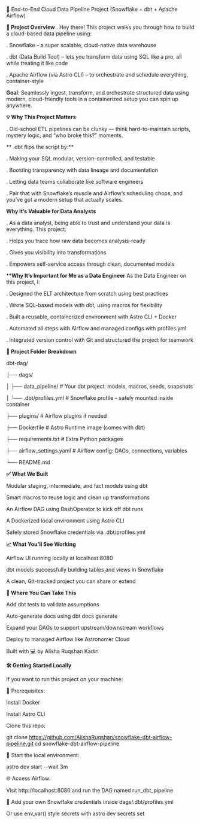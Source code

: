 🚀 End-to-End Cloud Data Pipeline Project (Snowflake + dbt + Apache Airflow)

**📌 Project Overview**
 . Hey there! This project walks you through how to build a cloud-based data pipeline using:

 . Snowflake – a super scalable, cloud-native data warehouse

 . dbt (Data Build Tool) – lets you transform data using SQL like a pro, all while treating it like code

 . Apache Airflow (via Astro CLI) – to orchestrate and schedule everything, container-style

**Goal**: Seamlessly ingest, transform, and orchestrate structured data using modern, cloud-friendly tools in a containerized setup you can spin up anywhere.

**💡 Why This Project Matters**

 . Old-school ETL pipelines can be clunky — think hard-to-maintain scripts, mystery logic, and “who broke this?” moments.

** .dbt flips the script by:**

 . Making your SQL modular, version-controlled, and testable

 . Boosting transparency with data lineage and documentation

 . Letting data teams collaborate like software engineers

 . Pair that with Snowflake’s muscle and Airflow’s scheduling chops, and you’ve got a modern setup that actually scales.

**Why It’s Valuable for Data Analysts**

 . As a data analyst, being able to trust and understand your data is everything. This project:

 . Helps you trace how raw data becomes analysis-ready

 . Gives you visibility into transformations

 . Empowers self-service access through clean, documented models

****Why It’s Important for Me as a Data Engineer**
As the Data Engineer on this project, I:

 . Designed the ELT architecture from scratch using best practices

 . Wrote SQL-based models with dbt, using macros for flexibility

 . Built a reusable, containerized environment with Astro CLI + Docker

 . Automated all steps with Airflow and managed configs with profiles.yml

 . Integrated version control with Git and structured the project for teamwork

**🧱 Project Folder Breakdown**

dbt-dag/

├── dags/

│   ├── data_pipeline/       # Your dbt project: models, macros, seeds, snapshots

│   └── .dbt/profiles.yml    # Snowflake profile – safely mounted inside container

├── plugins/                 # Airflow plugins if needed

├── Dockerfile               # Astro Runtime image (comes with dbt)

├── requirements.txt         # Extra Python packages

├── airflow_settings.yaml    # Airflow config: DAGs, connections, variables

└── README.md

**✅ What We Built**

Modular staging, intermediate, and fact models using dbt

Smart macros to reuse logic and clean up transformations

An Airflow DAG using BashOperator to kick off dbt runs

A Dockerized local environment using Astro CLI

Safely stored Snowflake credentials via .dbt/profiles.yml

**📈 What You'll See Working**

Airflow UI running locally at localhost:8080

dbt models successfully building tables and views in Snowflake

A clean, Git-tracked project you can share or extend

**💬 Where You Can Take This**

Add dbt tests to validate assumptions

Auto-generate docs using dbt docs generate

Expand your DAGs to support upstream/downstream workflows

Deploy to managed Airflow like Astronomer Cloud

Built with 💻 by Alisha Ruqshan Kadiri



**🛠️ Getting Started Locally**

If you want to run this project on your machine:

🔁 Prerequisites:

Install Docker

Install Astro CLI

Clone this repo:

git clone https://github.com/AlishaRuqshan/snowflake-dbt-airflow-pipeline.git
cd snowflake-dbt-airflow-pipeline

🚀 Start the local environment:

astro dev start --wait 3m

🌐 Access Airflow:

Visit http://localhost:8080 and run the DAG named run_dbt_pipeline

🧪 Add your own Snowflake credentials inside dags/.dbt/profiles.yml

Or use env_var() style secrets with astro dev secrets set
